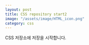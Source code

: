 ```yaml
---
layout: post
title: CSS repository start2
image: "/assets/image/HTML_icon.png"
category: css
---
```


CSS 저장소에 저장을 시작합니다.
